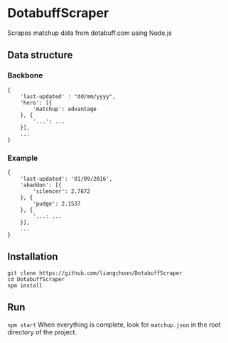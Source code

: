 # DotabuffScraper
Scrapes matchup data from dotabuff.com using Node.js

## Data structure
### Backbone
```
{
    'last-updated' : "dd/mm/yyyy",
    'hero': [{
        'matchup': advantage
    }, {
        '...': ...
    }],
    ...
}
```

### Example
```
{
    'last-updated': '01/09/2016',
    'abaddon': [{
        'silencer': 2.7672
    }, {
        'pudge': 2.1537
    }, {
        '...: ...
    }],
    ...
}
```

## Installation
```
git clone https://github.com/liangchunn/DotabuffScraper
cd DotabuffScraper
npm install
```

## Run
```npm start```
When everything is complete, look for `matchup.json` in the root directory of the project.
